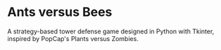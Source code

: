 # Ants versus Bees
A strategy-based tower defense game designed in Python with Tkinter, inspired by PopCap's Plants versus Zombies. 

